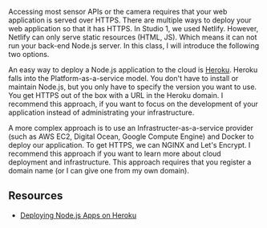 Accessing most sensor APIs or the camera requires that your web application is served over HTTPS. There are multiple ways to deploy your web application so that it has HTTPS. In Studio 1, we used Netlify. However, Netlify can only serve static resources (HTML, JS). Which means it can not run your back-end Node.js server. In this class, I will introduce the following two options.

An easy way to deploy a Node.js application to the cloud is [Heroku](https://www.heroku.com/). Heroku falls into the Platform-as-a-service model. You don't have to install or maintain Node.js, but you only have to specify the version you want to use. You get HTTPS out of the box with a URL in the Heroku domain. I recommend this approach, if you want to focus on the development of your application instead of administrating your infrastructure.

A more complex approach is to use an Infrastructer-as-a-service provider (such as AWS EC2, Digital Ocean, Google Compute Engine) and Docker to deploy our application. To get HTTPS, we can NGINX and Let's Encrypt. I recommend this approach if you want to learn more about cloud deployment and infrastructure. This approach requires that you register a domain name (or I can give one from my own domain).

## Resources
* [Deploying Node.js Apps on Heroku](https://devcenter.heroku.com/articles/deploying-nodejs)